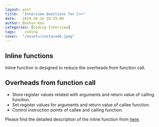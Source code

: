 ```yaml
---
layout: post
title:  "Interview Questions for C++"
date:   2019-10-16 16:29:00
author: Bonhun Koo
categories: [Coding Interview]
tags:    coding
cover:  "/assets/instacode.jpeg"
---
```


## Inline functions
Inline function is designed to reduce the overheads from function call.

Overheads from function call
---
* Store register values related with arguments and return value of calling function.
* Set register values for arguments and return value of callee function.
* Control instruction points of callee and calling function.

Please find the detailed description of the inline function from [here][inline_function].

[inline_function]: https://www.geeksforgeeks.org/inline-functions-cpp

